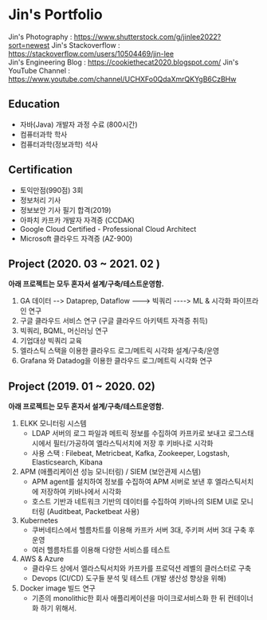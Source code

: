 # **Jin's Portfolio** 
Jin's Photography : https://www.shutterstock.com/g/jinlee2022?sort=newest
Jin's Stackoverflow :  https://stackoverflow.com/users/10504469/jin-lee <br/>
Jin's Engineering Blog : https://cookiethecat2020.blogspot.com/
Jin's YouTube Channel : https://www.youtube.com/channel/UCHXFo0QdaXmrQKYgB6CzBHw

## Education
- 자바(Java) 개발자 과정 수료 (800시간)
- 컴퓨터과학 학사
- 컴퓨터과학(정보과학) 석사

## Certification
- 토익만점(990점) 3회
- 정보처리 기사
- 정보보안 기사 필기 합격(2019)
- 아파치 카프카 개발자 자격증 (CCDAK)
- Google Cloud Certified - Professional Cloud Architect 
- Microsoft 클라우드 자격증 (AZ-900) 

## Project (2020. 03 ~  2021. 02  ) 
**아래 프로젝트는 모두 혼자서 설계/구축/테스트운영함.**
1. GA 데이터 --> Dataprep, Dataflow ---> 빅쿼리   ----> ML & 시각화   파이프라인 연구 
2. 구글 클라우드 서비스 연구 (구글 클라우드 아키텍트 자격증 취득)
3. 빅쿼리, BQML, 머신러닝 연구
4. 기업대상 빅쿼리 교육 
5. 엘라스틱 스택을 이용한 클라우드 로그/메트릭 시각화 설계/구축/운영
6. Grafana 와 Datadog을 이용한 클라우드 로그/메트릭 시각화 연구

## Project (2019. 01 ~ 2020. 02)
**아래 프로젝트는 모두 혼자서 설계/구축/테스트운영함.**
1. ELKK 모니터링 시스템 
   - LDAP 서버의 로그 파일과 메트릭 정보를 수집하여 카프카로 보내고 로그스태시에서 필터/가공하여 엘라스틱서치에 저장 후 키바나로 시각화 
   - 사용 스택 : Filebeat, Metricbeat, Kafka, Zookeeper, Logstash, Elasticsearch, Kibana
2. APM (애플리케이션 성능 모니터링) / SIEM (보안관제 시스템) 
   - APM agent를 설치하여 정보를 수집하여 APM 서버로 보낸 후 엘라스틱서치에 저장하여 키바나에서 시각화
   - 호스트 기반과 네트워크 기반의 데이터를 수집하여 키바나의 SIEM UI로 모니터링 (Auditbeat, Packetbeat 사용) 
3. Kubernetes 
   - 쿠버네티스에서 헬름차트를 이용해 카프카 서버 3대, 주키퍼 서버 3대 구축 후 운영 
   - 여러 헬름차트를 이용해 다양한 서비스를 테스트 
4. AWS & Azure
   - 클라우드 상에서 엘라스틱서치와 카프카를 프로덕션 레벨의 클러스터로 구축 
   - Devops (CI/CD) 도구들 분석 및 테스트 (개발 생산성 향상을 위해)
5. Docker image 빌드 연구
   - 기존의 monolithic한 회사 애플리케이션을 마이크로서비스화 한 뒤 컨테이너화 하기 위해서. 
